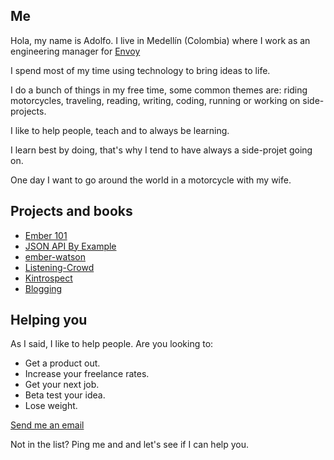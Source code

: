 ## Me
Hola, my name is Adolfo. I live in Medellín (Colombia) where I work as an engineering manager for [Envoy](https://envoy.com/jobs/)

I spend most of my time using technology to bring ideas to life.

I do a bunch of things in my free time, some common themes are: riding motorcycles, traveling, reading, writing, coding, running or working on side-projects.

I like to help people, teach and to always be learning.

I learn best by doing, that's why I tend to have always a side-projet going on.

One day I want to go around the world in a motorcycle with my wife.

## Projects and books

- [Ember 101](https://leanpub.com/ember-cli-101)
- [JSON API By Example](https://leanpub.com/json-api-by-example)
- [ember-watson](http://github.com/abuiles/ember-cli)
- [Listening-Crowd](https://www.listeningcrowd.com/)
- [Kintrospect](https://kintrospect.com/)
- [Blogging](articles)


## Helping you

As I said, I like to help people. Are you looking to:

- Get a product out.
- Increase your freelance rates.
- Get your next job.
- Beta test your idea.
- Lose weight.

[Send me an email](mailto:builes.adolfo@gmail.com)

Not in the list? Ping me and and let's see if I can help you.
